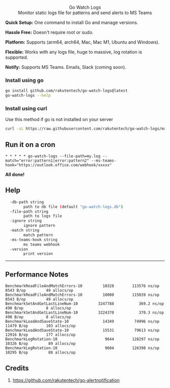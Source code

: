 <p align="center">
  Go Watch Logs<br>
  Monitor static logs file for patterns and send alerts to MS Teams<br>
</p>

**Quick Setup:** One command to install Go and manage versions.

**Hassle Free:** Doesn't require root or sudo.

**Platform:** Supports (arm64, arch64, Mac, Mac M1, Ubuntu and Windows).

**Flexible:** Works with any logs file, huge to massive, log rotation is supported.

**Notify:** Supports MS Teams. Emails, Slack (coming soon).

### Install using go

```bash
go install github.com/rakutentech/go-watch-logs@latest
go-watch-logs --help
```

### Install using curl

Use this method if go is not installed on your server

```bash
curl -sL https://raw.githubusercontent.com/rakutentech/go-watch-logs/master/install.sh | sh
```

## Run it on a cron


```
* * * * * go-watch-logs --file-path=my.log --match="error:pattern1|error:pattern2" --ms-teams-hook="https://outlook.office.com/webhook/xxxxx"
```


**All done!**

## Help

```sh
  -db-path string
    	path to db file (default "go-watch-logs.db")
  -file-path string
    	path to logs file
  -ignore string
    	ignore pattern
  -match string
    	match pattern
  -ms-teams-hook string
    	ms teams webhook
  -version
    	print version
```


----

## Performance Notes

```
BenchmarkReadFileAndMatchErrors-10    	   10328	    113576 ns/op	    8543 B/op	      49 allocs/op
BenchmarkReadFileAndMatchErrors-10    	   10000	    115039 ns/op	    8543 B/op	      49 allocs/op
BenchmarkSetAndGetLastLineNum-10      	 3247788	       369.2 ns/op	     490 B/op	       8 allocs/op
BenchmarkSetAndGetLastLineNum-10      	 3224370	       370.3 ns/op	     490 B/op	       8 allocs/op
BenchmarkLoadAndSaveState-10          	   14349	     74996 ns/op	   11479 B/op	     103 allocs/op
BenchmarkLoadAndSaveState-10          	   15531	     79613 ns/op	   12916 B/op	     177 allocs/op
BenchmarkLogRotation-10               	    9644	    128297 ns/op	   10326 B/op	      89 allocs/op
BenchmarkLogRotation-10               	    9604	    126398 ns/op	   10295 B/op	      88 allocs/op
```


## Credits

1. https://github.com/rakutentech/go-alertnotification

